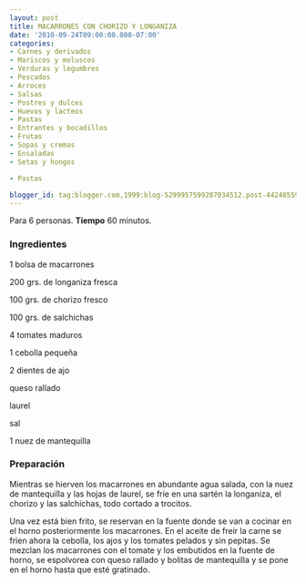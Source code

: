 ```yaml
---
layout: post
title: MACARRONES CON CHORIZO Y LONGANIZA
date: '2010-09-24T09:00:00.000-07:00'
categories:
- Carnes y derivados
- Mariscos y moluscos
- Verduras y legumbres
- Pescados
- Arroces
- Salsas
- Postres y dulces
- Huevos y lacteos
- Pastas
- Entrantes y bocadillos
- Frutas
- Sopas y cremas
- Ensaladas
- Setas y hongos

- Pastas

blogger_id: tag:blogger.com,1999:blog-5299957599287034512.post-4424655992812307273
---
```


Para 6 personas.
<b>Tiempo</b> 60 minutos.

<h3>Ingredientes</h3>

1 bolsa de macarrones

200 grs. de longaniza fresca

100 grs. de chorizo fresco

100 grs. de salchichas

4 tomates maduros

1 cebolla pequeña

2 dientes de ajo

queso rallado

laurel

sal

1 nuez de mantequilla

<h3>Preparación</h3>

Mientras se hierven los macarrones en abundante agua salada, con la nuez de mantequilla y las hojas de laurel, se fríe en una sartén la longaniza, el chorizo y las salchichas, todo cortado a trocitos.

Una vez está bien frito, se reservan en la fuente donde se van a cocinar en el horno posteriormente los macarrones. En el aceite de freir la carne se frien ahora la cebolla, los ajos y los tomates pelados y sin pepitas. Se mezclan los macarrones con el tomate y los embutidos en la fuente de horno, se espolvorea con queso rallado y bolitas de mantequilla y se pone en el horno hasta que esté gratinado.

